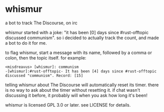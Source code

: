 # whismur

a bot to track The Discourse, on irc

whismur started with a joke: "it has been [0] days since #rust-offtopic discussed communism". so i
decided to actually track the count, and made a bot to do it for me.

to flag whismur, start a message with its name, followed by a comma or colon, then the topic itself.
for example:

```text
<misdreavus> [whismur]: communism
-[whismur]:#rust-offtopic- It has been [4] days since #rust-offtopic discussed "communism". Record: [15]
```

telling whismur about The Discourse will automatically reset its timer. there is no way to ask about
the timer without resetting it. if chat wasn't discussing it before, it probably will when you ask
how long it's been!

whismur is licensed GPL 3.0 or later. see LICENSE for details.
